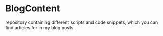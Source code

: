 # BlogContent
repository containing different scripts and code snippets, which you can find articles for in my blog posts.
